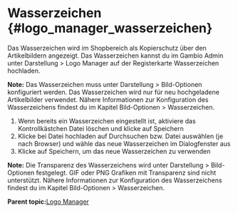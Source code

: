 # Wasserzeichen {#logo_manager_wasserzeichen}

Das Wasserzeichen wird im Shopbereich als Kopierschutz über den Artikelbildern angezeigt. Das Wasserzeichen kannst du im Gambio Admin unter Darstellung \> Logo Manager auf der Registerkarte Wasserzeichen hochladen.

**Note:** Das Wasserzeichen muss unter Darstellung \> Bild-Optionen konfiguriert werden. Das Wasserzeichen wird nur für neu hochgeladene Artikelbilder verwendet. Nähere Informationen zur Konfiguration des Wasserzeichens findest du im Kapitel Bild-Optionen \> Wasserzeichen.

1.  Wenn bereits ein Wasserzeichen eingestellt ist, aktiviere das Kontrollkästchen Datei löschen und klicke auf Speichern
2.  Klicke bei Datei hochladen auf Durchsuchen bzw. Datei auswählen \(je nach Browser\) und wähle das neue Wasserzeichen im Dialogfenster aus
3.  Klicke auf Speichern, um das neue Wasserzeichen zu verwenden

**Note:** Die Transparenz des Wasserzeichens wird unter Darstellung \> Bild-Optionen festgelegt. GIF oder PNG Grafiken mit Transparenz sind nicht unterstützt. Nähere Informationen zur Konfiguration des Wasserzeichens findest du im Kapitel Bild-Optionen \> Wasserzeichen.

**Parent topic:**[Logo Manager](10_3_Logo_Manager.md)


